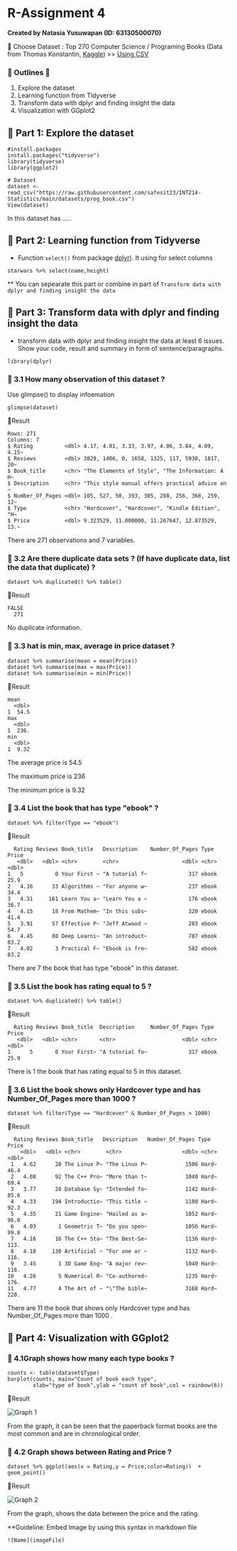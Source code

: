 # R-Assignment 4

**Created by Natasia Yusuwapan (ID: 63130500070)**


:avocado:  Choose Dataset : Top 270 Computer Science / Programing Books (Data from Thomas Konstantin, [Kaggle](https://www.kaggle.com/thomaskonstantin/top-270-rated-computer-science-programing-books)) >> [Using CSV](https://raw.githubusercontent.com/safesit23/INT214-Statistics/main/datasets/prog_book.csv)



### 	:mushroom: Outlines :mushroom:
1. Explore the dataset
2. Learning function from Tidyverse
3. Transform data with dplyr and finding insight the data
4. Visualization with GGplot2

## 	:evergreen_tree: Part 1: Explore the dataset

```
#install.packages
install.packages("tidyverse")
library(tidyverse)
library(ggplot2)

# Dataset
dataset <- read_csv("https://raw.githubusercontent.com/safesit23/INT214-Statistics/main/datasets/prog_book.csv")
View(dataset)
```

In this dataset has .....



## :evergreen_tree: Part 2: Learning function from Tidyverse

- Function `select()` from package [dplyr](https://dplyr.tidyverse.org/articles/dplyr.html#select-columns-with-select)). It using for select columns

```
starwars %>% select(name,height)
```
** You can sepearate this part or combine in part of `Transform data with dplyr and finding insight the data`

## :evergreen_tree: Part 3: Transform data with dplyr and finding insight the data

- transform data with dplyr and finding insight the data at least 6 issues. Show your code, result and summary in form of sentence/paragraphs.


```
library(dplyr)
```
### :seedling: 3.1 How many observation of this dataset  ?

Use glimpse() to display infoemation

```
glimpse(dataset)
```
:fallen_leaf:Result
```
Rows: 271
Columns: 7
$ Rating          <dbl> 4.17, 4.01, 3.33, 3.97, 4.06, 3.84, 4.09, 4.15~
$ Reviews         <dbl> 3829, 1406, 0, 1658, 1325, 117, 5938, 1817, 20~
$ Book_title      <chr> "The Elements of Style", "The Information: A H~
$ Description     <chr> "This style manual offers practical advice on ~
$ Number_Of_Pages <dbl> 105, 527, 50, 393, 305, 288, 256, 368, 259, 12~
$ Type            <chr> "Hardcover", "Hardcover", "Kindle Edition", "H~
$ Price           <dbl> 9.323529, 11.000000, 11.267647, 12.873529, 13.~
```

There are 271 observations and 7 variables.

### :seedling: 3.2 Are there duplicate data sets ? (If have duplicate data, list the data that duplicate)  ?
```
dataset %>% duplicated() %>% table()
```
:fallen_leaf:Result
```
FALSE 
  271
```

No duplicate information.


### :seedling: 3.3 hat is min, max, average in price dataset ? 
```
dataset %>% summarise(mean = mean(Price))
dataset %>% summarise(max = max(Price))
dataset %>% summarise(min = min(Price))
```
:fallen_leaf:Result
```
mean
  <dbl>
1  54.5
max
  <dbl>
1  236.
min
  <dbl>
1  9.32
```

The average price is 54.5

The maximum price is 236

The minimum price is 9.32


### :seedling: 3.4 List  the book that has type "ebook"  ?
```
dataset %>% filter(Type == "ebook")
```
:fallen_leaf:Result
```
  Rating Reviews Book_title   Description    Number_Of_Pages Type  Price
   <dbl>   <dbl> <chr>        <chr>                    <dbl> <chr> <dbl>
1   5          0 Your First ~ "A tutorial f~             317 ebook  25.9
2   4.16      33 Algorithms ~ "For anyone w~             237 ebook  34.4
3   4.31     161 Learn You a~ "Learn You a ~             176 ebook  36.7
4   4.15      18 From Mathem~ "In this subs~             320 ebook  41.4
5   3.91      57 Effective P~ "Jeff Atwood ~             283 ebook  54.7
6   4.45      88 Deep Learni~ "An introduct~             787 ebook  83.2
7   4.02       3 Practical F~ "Ebook is fre~             582 ebook  83.2
```
There are 7 the book that has type "ebook" in this dataset.


### :seedling: 3.5 List the book has rating equal to 5  ?
```
dataset %>% duplicated() %>% table()
```
:fallen_leaf:Result
```
  Rating Reviews Book_title  Description     Number_Of_Pages Type  Price
   <dbl>   <dbl> <chr>       <chr>                     <dbl> <chr> <dbl>
1      5       0 Your First~ "A tutorial fo~             317 ebook  25.9

```
There is 1 the book that has rating equal to 5 in this dataset.


### :seedling: 3.6 List the book shows only Hardcover type and has  Number_Of_Pages more than 1000 ?
```
dataset %>% filter(Type == "Hardcover" & Number_Of_Pages > 1000)
```
:fallen_leaf:Result
```
  Rating Reviews Book_title   Description   Number_Of_Pages Type  Price
    <dbl>   <dbl> <chr>        <chr>                   <dbl> <chr> <dbl>
 1   4.62      28 The Linux P~ "The Linux P~            1506 Hard~  46.4
 2   4.08      92 The C++ Pro~ "More than t~            1040 Hard~  69.4
 3   3.77      28 Database Sy~ "Intended fo~            1142 Hard~  85.6
 4   4.33     194 Introductio~ "This title ~            1180 Hard~  92.3
 5   4.35      21 Game Engine~ "Hailed as a~            1052 Hard~  96.0
 6   4.03       1 Geometric T~ "Do you spen~            1056 Hard~  99.8
 7   4.16      16 The C++ Sta~ "The Best-Se~            1136 Hard~ 113. 
 8   4.18     130 Artificial ~ "For one or ~            1132 Hard~ 116. 
 9   3.45       1 3D Game Eng~ "A major rev~            1040 Hard~ 118. 
10   4.26       5 Numerical R~ "Co-authored~            1235 Hard~ 176. 
11   4.77       4 The Art of ~ "\"The bible~            3168 Hard~ 220.
```
There are 11 the book that shows only Hardcover type and has  Number_Of_Pages more than 1000 .


##  :evergreen_tree: Part 4: Visualization with GGplot2
### :seedling: 4.1Graph shows how many each type books  ?
```
counts <- table(dataset$Type)
barplot(counts, main="Count of book each type", 
        xlab="type of book",ylab = "count of book",col = rainbow(6))
```
:fallen_leaf:Result

![Graph 1](4.1barplot.png)

From the graph, it can be seen that the paperback format books are the most common and are in chronological order.

### :seedling: 4.2 Graph shows  between Rating and Price  ?
```
dataset %>% ggplot(aes(x = Rating,y = Price,color=Rating))  + geom_point()
```
:fallen_leaf:Result

![Graph 2](4.2geom_point.png)

From the graph, shows the data between the price and the rating.

**Guideline:
Embed Image by using this syntax in markdown file
````
![Name](imageFile)
````
